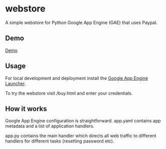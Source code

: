 webstore
========

A simple webstore for Python Google App Engine (GAE) that uses Paypal.

Demo
----

[Demo](https://sample-webstore.appspot.com)

Usage
-----

For local development and deployment install the [Google App Engine Launcher](https://developers.google.com/appengine/downloads).

To try the webstore visit /buy.html and enter your credentials.

How it works
------------

Google App Engine configuration is straightforward.  app.yaml contains app metadata and a list of application handlers.

app.py contains the main handler which directs all web traffic to different handlers for different tasks (resetting password etc).


